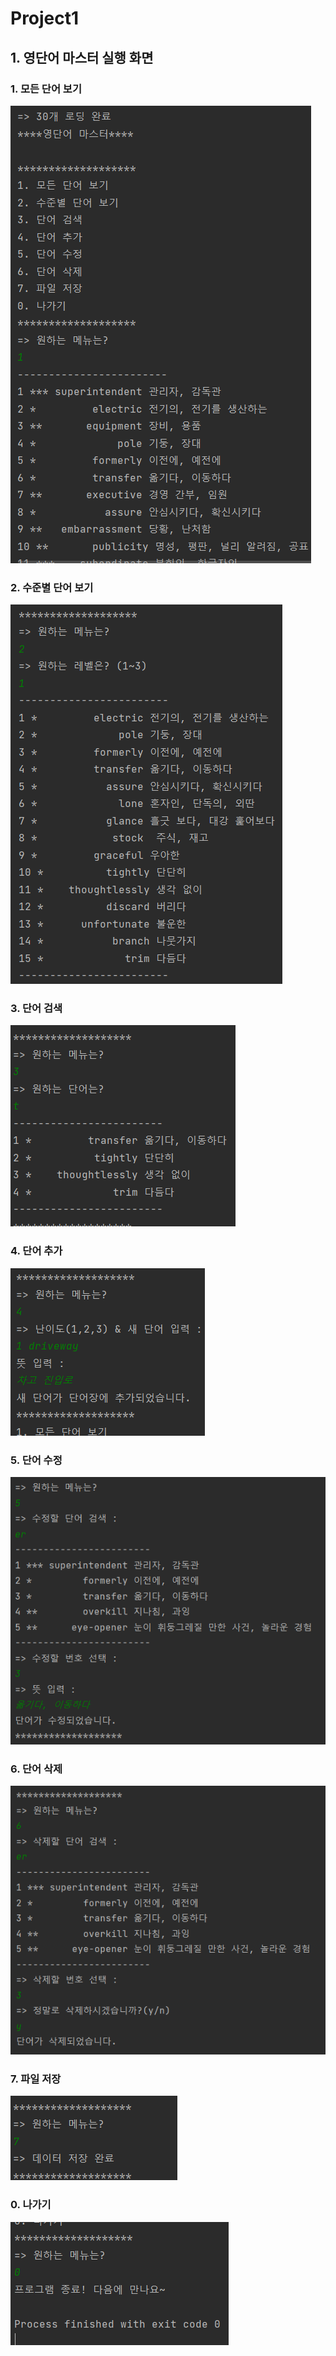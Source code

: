# Project1

## 1. 영단어 마스터 실행 화면

### 1. 모든 단어 보기
<img src='https://github.com/Y-eseong/Project1/blob/1cd6296873fcfb0541dd4f7907a6335977ba0278/screenshot/%EC%98%81%EB%8B%A8%EC%96%B4%20%EC%A1%B0%ED%9A%8C.png'>

### 2. 수준별 단어 보기
<img src='https://github.com/Y-eseong/Project1/blob/349dc17f2c3666faa01a1f14ea439c21867f6e03/screenshot/%EC%98%81%EB%8B%A8%EC%96%B4%20%EC%88%98%EC%A4%80%EB%B3%84%20%EB%8B%A8%EC%96%B4%20%EA%B2%80%EC%83%89.png'>

### 3. 단어 검색
<img src='https://github.com/Y-eseong/Project1/blob/349dc17f2c3666faa01a1f14ea439c21867f6e03/screenshot/%EC%98%81%EB%8B%A8%EC%96%B4%20%EB%8B%A8%EC%96%B4%20%EA%B2%80%EC%83%89.png'>

### 4. 단어 추가
<img src='https://github.com/Y-eseong/Project1/blob/3957236fd58dc13494c6b7e57db9e4f7e5dc3204/screenshot/%EC%98%81%EB%8B%A8%EC%96%B4%20%EC%B6%94%EA%B0%80.png'>

### 5. 단어 수정
<img src='https://github.com/Y-eseong/Project1/blob/349dc17f2c3666faa01a1f14ea439c21867f6e03/screenshot/%EC%98%81%EB%8B%A8%EC%96%B4%20%EC%88%98%EC%A0%95.png'>

### 6. 단어 삭제
<img src='https://github.com/Y-eseong/Project1/blob/349dc17f2c3666faa01a1f14ea439c21867f6e03/screenshot/%EC%98%81%EB%8B%A8%EC%96%B4%20%EC%82%AD%EC%A0%9C.png'>

### 7. 파일 저장
<img src='https://github.com/Y-eseong/Project1/blob/349dc17f2c3666faa01a1f14ea439c21867f6e03/screenshot/%EC%98%81%EB%8B%A8%EC%96%B4%20%EC%A0%80%EC%9E%A5.png'>

### 0. 나가기
<img src='https://github.com/Y-eseong/Project1/blob/62c706944c350ce73101127ade049cfef90f20de/screenshot/%EC%98%81%EB%8B%A8%EC%96%B4%20%EB%82%98%EA%B0%80%EA%B8%B0.png'>
